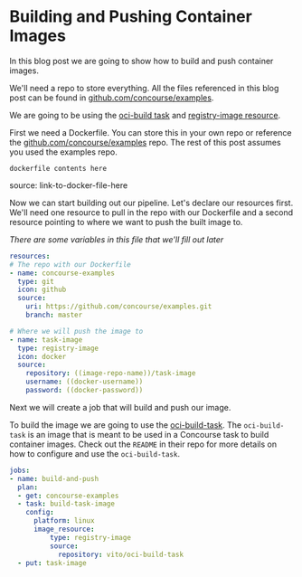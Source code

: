 # Building and Pushing Container Images

In this blog post we are going to show how to build and push container images.

We'll need a repo to store everything. All the files referenced in this blog post can be found in [github.com/concourse/examples](https://github.com/concourse/examples).

We are going to be using the [oci-build task](https://github.com/vito/oci-build-task) and [registry-image resource](https://github.com/concourse/registry-image-resource).

First we need a Dockerfile. You can store this in your own repo or reference the [github.com/concourse/examples](https://github.com/concourse/examples) repo. The rest of this post assumes you used the examples repo.

```
dockerfile contents here
```
source: link-to-docker-file-here

Now we can start building out our pipeline. Let's declare our resources first. We'll need one resource to pull in the repo with our Dockerfile and a second resource pointing to where we want to push the built image to.

_There are some variables in this file that we'll fill out later_

```yaml
resources:
# The repo with our Dockerfile
- name: concourse-examples
  type: git
  icon: github
  source:
    uri: https://github.com/concourse/examples.git
    branch: master

# Where we will push the image to
- name: task-image
  type: registry-image
  icon: docker
  source:
    repository: ((image-repo-name))/task-image
    username: ((docker-username))
    password: ((docker-password))
```

Next we will create a job that will build and push our image.

To build the image we are going to use the [oci-build-task](https://github.com/vito/oci-build-task). The `oci-build-task` is an image that is meant to be used in a Concourse task to build container images. Check out the `README` in their repo for more details on how to configure and use the `oci-build-task`.

```yaml
jobs:
- name: build-and-push
  plan:
  - get: concourse-examples
  - task: build-task-image
    config:
      platform: linux
      image_resource:
          type: registry-image
          source:
            repository: vito/oci-build-task
  - put: task-image
```
